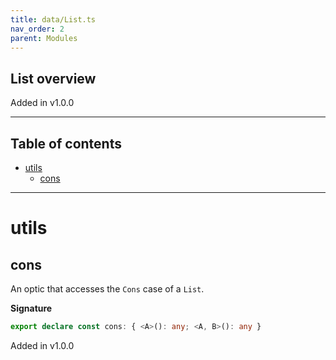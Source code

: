 ```yaml
---
title: data/List.ts
nav_order: 2
parent: Modules
---
```


## List overview

Added in v1.0.0

---

<h2 class="text-delta">Table of contents</h2>

- [utils](#utils)
  - [cons](#cons)

---

# utils

## cons

An optic that accesses the `Cons` case of a `List`.

**Signature**

```ts
export declare const cons: { <A>(): any; <A, B>(): any }
```

Added in v1.0.0
